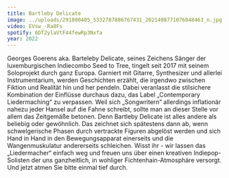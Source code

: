 ```yaml
---
title: Bartleby Delicate
image: ../uploads/291800405_5332787886767431_2021408771076048463_n.jpg
video: EVsw_-Ra8Fs
spotify: 6DT2ylaVtF44fewRp3Nxfa
year: 2022
---
```

Georges Goerens aka. Barteleby Delicate, seines Zeichens Sänger der luxemburgischen Indiecombo Seed to Tree, tingelt seit 2017 mit seinem Soloprojekt durch ganz Europa. Garniert mit Gitarre, Synthesizer und allerlei Instrumentarium, werden Geschichten erzählt, die irgendwo zwischen Fiktion und Realität hin und her pendeln. Dabei veranlasst die stilsichere Kombination der Einflüsse durchaus dazu, das Label „Contemporary Liedermaching“ zu verpassen. Weil sich „Songwritern“ allerdings inflationär nahezu jeder Hansel auf die Fahne schreibt, sollte man an dieser Stelle vor allem das Zeitgemäße betonen. Denn Bartleby Delicate ist alles andere als beliebig oder gewöhnlich. Das zeichnet sich spätestens dann ab, wenn schwelgerische Phasen durch vertrackte Figuren abgelöst werden und sich Hand in Hand in den Bewegungsapparat einerseits und die Wangenmuskulatur andererseits schleichen. Wisst ihr - wir lassen das „Liedermacher“ einfach weg und freuen uns über einen kreativen Indiepop-Solisten der uns ganzheitlich, in wohliger Fichtenhain-Atmosphäre versorgt. Und jetzt atmen Sie bitte einmal tief durch.